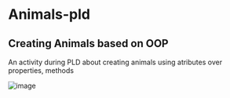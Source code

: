 # Animals-pld

## Creating Animals based on OOP
An activity during PLD about creating animals using atributes over properties, methods

![image](https://user-images.githubusercontent.com/98775997/171741080-3db6ccf1-18af-457b-8239-cffe72954ee4.png)

